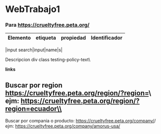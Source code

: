 # WebTrabajo1
### Para https://crueltyfree.peta.org/
|Elemento | etiqueta | propiedad | Identificador|
|--|--|--|--|

|input search|input|name|s|


Descripcion     div         class             testing-policy-text\\



**links**


Buscar por region https://crueltyfree.peta.org/region/?region=<region>\\
ejm: https://crueltyfree.peta.org/region/?region=ecuador\\
---
Buscar por compania o producto:
https://crueltyfree.peta.org/company/<clave>/
ejm: https://crueltyfree.peta.org/company/amorus-usa/

